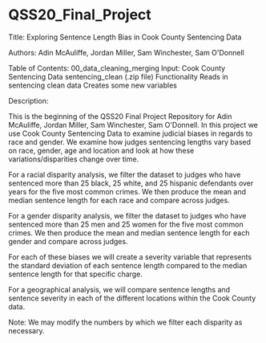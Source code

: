 # QSS20_Final_Project


Title: Exploring Sentence Length Bias in Cook County Sentencing Data

Authors: Adin McAuliffe, Jordan Miller, Sam Winchester, Sam O'Donnell 

Table of Contents: 
00_data_cleaning_merging 
  Input: Cook County Sentencing Data sentencing_clean (.zip file)
  Functionality 
  Reads in sentencing clean data 
  Creates some new variables 

Description: 

This is the beginning of the QSS20 Final Project Repository for Adin McAuliffe, Jordan Miller, Sam Winchester, Sam O'Donnell. In this project we use Cook County Sentencing Data to examine judicial biases in regards to race and gender. We examine how judges sentencing lengths vary based on race, gender, age and location and look at how these variations/disparities change over time.  

For a racial disparity analysis, we filter the dataset to judges who have sentenced more than 25 black, 25 white, and 25 hispanic defendants over years for the five most common crimes. We then produce the mean and median sentence length for each race and compare across judges. 

For a gender disparity analysis, we filter the dataset to judges who have sentenced more than 25 men and 25 women for the five most common crimes. We then produce the mean and median sentence length for each gender and compare across judges. 

For each of these biases we will create a severity variable that represents the standard deviation of each sentence length compared to the median sentence length for that specific charge. 

For a geographical analysis, we will compare sentence lengths and sentence severity in each of the different locations within the Cook County data. 


Note: We may modify the numbers by which we filter each disparity as necessary. 
